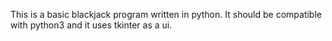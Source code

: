 This is a basic blackjack program written in python. It should be compatible with python3 and it uses tkinter as a ui. 


